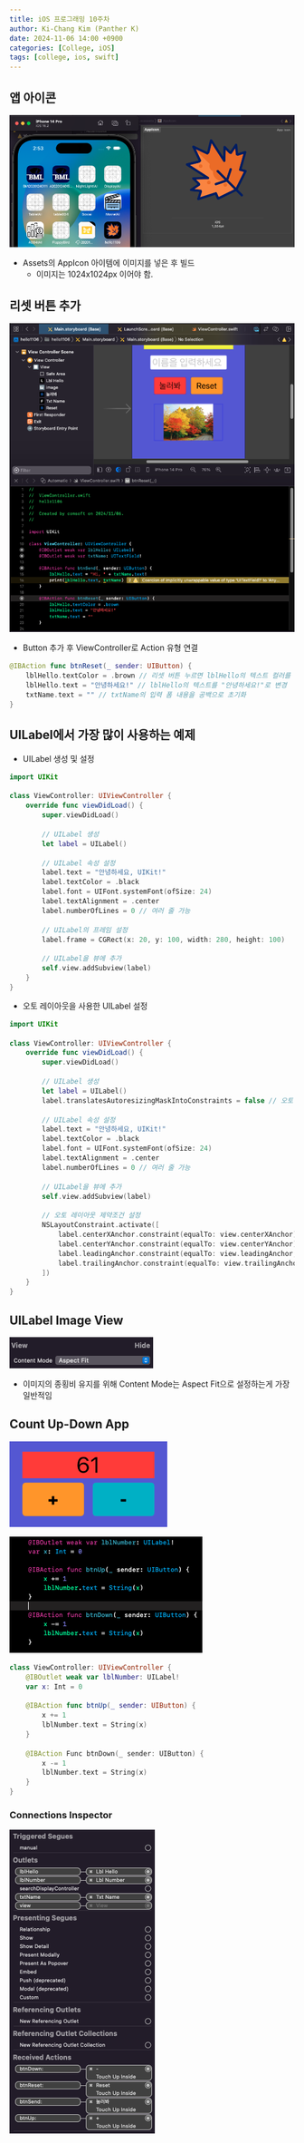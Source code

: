 ```yaml
---
title: iOS 프로그래밍 10주차
author: Ki-Chang Kim (Panther K)
date: 2024-11-06 14:00 +0900
categories: [College, iOS]
tags: [college, ios, swift]
---
```


## 앱 아이콘

![week10-1](/assets/img/post/24-11-06/1.png)

- Assets의 AppIcon 아이템에 이미지를 넣은 후 빌드
    + 이미지는 1024x1024px 이어야 함.

## 리셋 버튼 추가

![week10-2](/assets/img/post/24-11-06/2.png)

- Button 추가 후 ViewController로 Action 유형 연결

```swift
@IBAction func btnReset(_ sender: UIButton) {
    lblHello.textColor = .brown // 리셋 버튼 누르면 lblHello의 텍스트 컬러를 brown으로 변경
    lblHello.text = "안녕하세요!" // lblHello의 텍스트를 "안녕하세요!"로 변경
    txtName.text = "" // txtName의 입력 폼 내용을 공백으로 초기화
}
```

## UILabel에서 가장 많이 사용하는 예제

- UILabel 생성 및 설정

```swift
import UIKit

class ViewController: UIViewController {
    override func viewDidLoad() {
        super.viewDidLoad()

        // UILabel 생성
        let label = UILabel()

        // UILabel 속성 설정
        label.text = "안녕하세요, UIKit!"
        label.textColor = .black
        label.font = UIFont.systemFont(ofSize: 24)
        label.textAlignment = .center
        label.numberOfLines = 0 // 여러 줄 가능

        // UILabel의 프레임 설정
        label.frame = CGRect(x: 20, y: 100, width: 280, height: 100)

        // UILabel을 뷰에 추가
        self.view.addSubview(label)
    }
}
```

- 오토 레이아웃을 사용한 UILabel 설정

```swift
import UIKit

class ViewController: UIViewController {
    override func viewDidLoad() {
        super.viewDidLoad()

        // UILabel 생성
        let label = UILabel()
        label.translatesAutoresizingMaskIntoConstraints = false // 오토 레이아웃 사용

        // UILabel 속성 설정
        label.text = "안녕하세요, UIKit!"
        label.textColor = .black
        label.font = UIFont.systemFont(ofSize: 24)
        label.textAlignment = .center
        label.numberOfLines = 0 // 여러 줄 가능

        // UILabel을 뷰에 추가
        self.view.addSubview(label)

        // 오토 레이아웃 제약조건 설정
        NSLayoutConstraint.activate([
            label.centerXAnchor.constraint(equalTo: view.centerXAnchor),
            label.centerYAnchor.constraint(equalTo: view.centerYAnchor),
            label.leadingAnchor.constraint(equalTo: view.leadingAnchor, constant: 20),
            label.trailingAnchor.constraint(equalTo: view.trailingAnchor, constant: -20)
        ])
    }
}
```

## UILabel Image View

![week10-3](/assets/img/post/24-11-06/3.png)

- 이미지의 종횡비 유지를 위해 Content Mode는 Aspect Fit으로 설정하는게 가장 일반적임

## Count Up-Down App

![week10-4](/assets/img/post/24-11-06/4.png)

![week10-5](/assets/img/post/24-11-06/5.png)

```swift
class ViewController: UIViewController {
    @IBOutlet weak var lblNumber: UILabel!
    var x: Int = 0

    @IBAction func btnUp(_ sender: UIButton) {
        x += 1
        lblNumber.text = String(x)
    }

    @IBAction Func btnDown(_ sender: UIButton) {
        x -= 1
        lblNumber.text = String(x)
    }
}
```

### Connections Inspector

![week10-6](/assets/img/post/24-11-06/6.png)